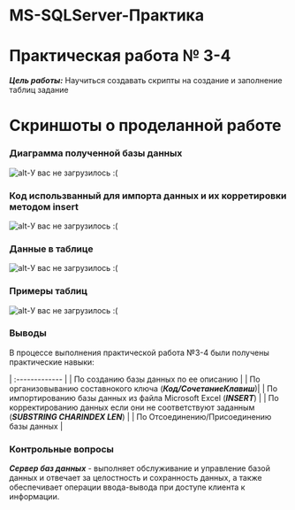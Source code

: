 # MS-SQLServer-Практика

# Практическая работа № 3-4 
***Цель работы:*** Научиться создавать скрипты на создание и заполнение таблиц задание

# Скриншоты о проделанной работе

### Диаграмма полученной базы данных

![alt-У вас не загрузилось :( ](http://ipic.su/img/img7/fs/SkrinDiagrammy.1568959988.png "SQLServer3-4")

### Код использванный для импорта данных и их корретировки методом insert

![alt-У вас не загрузилось :( ](http://ipic.su/img/img7/fs/InsertSkript.1568960169.png "SQLServer12-1")

### Данные в таблице 

![alt-У вас не загрузилось :( ](http://ipic.su/img/img7/fs/Import.1568960562.png "SQLServer12-1")


### Примеры таблиц

![alt-У вас не загрузилось :( ](http://ipic.su/img/img7/fs/Dannye.1568960747.png "SQLServer12-1")

### Выводы
В процессе выполнения практической работа №3-4 были получены практические навыки:

| :------------- |
| По созданию базы данных по ее описанию       |
| По организовыванию составнокого ключа  (***Код/СочетаниеКлавиш***)|
| По импортированию базы данных из файла Microsoft Excel (***INSERT***)     | 
| По корректированию данных если они не соответствуют заданным (***SUBSTRING CHARINDEX LEN***)      |
| По Отсоединению/Присоединению базы данных        |


### Контрольные вопросы

***Сервер баз данных*** - выполняет обслуживание и управление базой данных и отвечает за целостность и сохранность данных, а также обеспечивает операции ввода-вывода при доступе клиента к информации.

